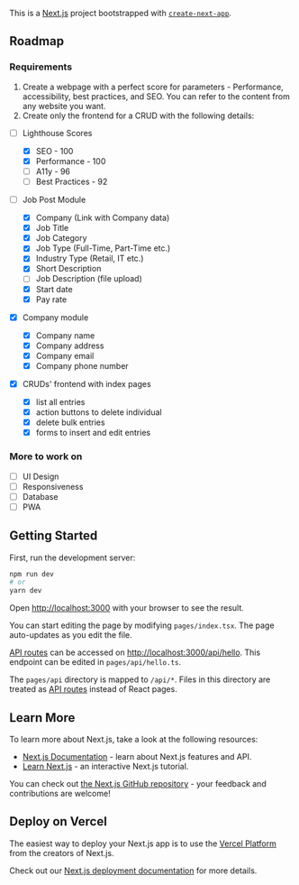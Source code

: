 This is a [Next.js](https://nextjs.org/) project bootstrapped with [`create-next-app`](https://github.com/vercel/next.js/tree/canary/packages/create-next-app).

## Roadmap

### Requirements

1. Create a webpage with a perfect score for parameters - Performance, accessibility, best practices, and SEO. You can refer to the content from any website you want.
2. Create only the frontend for a CRUD with the following details:

- [ ] Lighthouse Scores

  - [x] SEO - 100
  - [x] Performance - 100
  - [ ] A11y - 96
  - [ ] Best Practices - 92

- [ ] Job Post Module

  - [x] Company (Link with Company data)
  - [x] Job Title
  - [x] Job Category
  - [x] Job Type (Full-Time, Part-Time etc.)
  - [x] Industry Type (Retail, IT etc.)
  - [x] Short Description
  - [ ] Job Description (file upload)
  - [x] Start date
  - [x] Pay rate

- [x] Company module

  - [x] Company name
  - [x] Company address
  - [x] Company email
  - [x] Company phone number

- [x] CRUDs' frontend with index pages
  - [x] list all entries
  - [x] action buttons to delete individual
  - [x] delete bulk entries
  - [x] forms to insert and edit entries

### More to work on

- [ ] UI Design
- [ ] Responsiveness
- [ ] Database
- [ ] PWA

## Getting Started

First, run the development server:

```bash
npm run dev
# or
yarn dev
```

Open [http://localhost:3000](http://localhost:3000) with your browser to see the result.

You can start editing the page by modifying `pages/index.tsx`. The page auto-updates as you edit the file.

[API routes](https://nextjs.org/docs/api-routes/introduction) can be accessed on [http://localhost:3000/api/hello](http://localhost:3000/api/hello). This endpoint can be edited in `pages/api/hello.ts`.

The `pages/api` directory is mapped to `/api/*`. Files in this directory are treated as [API routes](https://nextjs.org/docs/api-routes/introduction) instead of React pages.

## Learn More

To learn more about Next.js, take a look at the following resources:

- [Next.js Documentation](https://nextjs.org/docs) - learn about Next.js features and API.
- [Learn Next.js](https://nextjs.org/learn) - an interactive Next.js tutorial.

You can check out [the Next.js GitHub repository](https://github.com/vercel/next.js/) - your feedback and contributions are welcome!

## Deploy on Vercel

The easiest way to deploy your Next.js app is to use the [Vercel Platform](https://vercel.com/new?utm_medium=default-template&filter=next.js&utm_source=create-next-app&utm_campaign=create-next-app-readme) from the creators of Next.js.

Check out our [Next.js deployment documentation](https://nextjs.org/docs/deployment) for more details.
